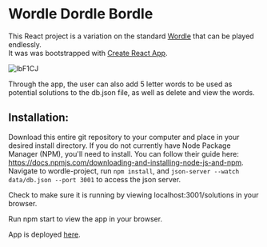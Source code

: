 # 

# Wordle Dordle Bordle 

This React project is a variation on the standard [Wordle](https://www.nytimes.com/games/wordle/index.html) that can be played endlessly.
<br>
It was was bootstrapped with [Create React App](https://github.com/facebook/create-react-app).

![lbF1CJ](https://i.makeagif.com/media/10-21-2022/lbF1CJ.gif)

Through the app, the user can also add 5 letter words to be used as potential solutions to the db.json file, as well as delete and view the words. 

## Installation:
Download this entire git repository to your computer and place in your desired install directory. If you do not currently have Node Package Manager (NPM), you'll need to install. You can follow their guide here: https://docs.npmjs.com/downloading-and-installing-node-js-and-npm. Navigate to wordle-project, run ```npm install```, and ```json-server --watch data/db.json --port 3001``` to access the json server. 


Check to make sure it is running by viewing localhost:3001/solutions in your browser.

Run npm start to view the app in your browser.

App is deployed [here](emrepp.github.io/wordle-project).


